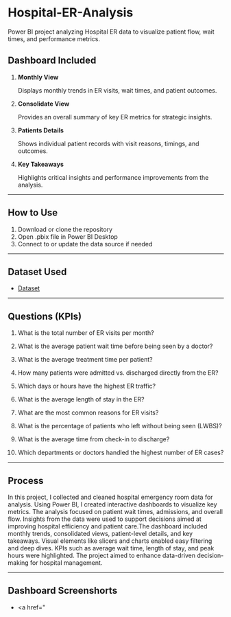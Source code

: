 # Hospital-ER-Analysis
Power BI project analyzing Hospital ER data to visualize patient flow, wait times, and performance metrics.   

## Dashboard Included
1. **Monthly View**
   
   Displays monthly trends in ER visits, wait times, and patient outcomes.
   
2. **Consolidate View**
   
   Provides an overall summary of key ER metrics for strategic insights.
   
3. **Patients Details**
   
    Shows individual patient records with visit reasons, timings, and outcomes.
   
4. **Key Takeaways**
   
   Highlights critical insights and performance improvements from the analysis.

---
## How to Use
1. Download or clone the repository
2. Open .pbix file in Power BI Desktop
3. Connect to or update the data source if needed

---
## Dataset Used
- <a href="https://github.com/SHREYAK124/Hospital-ER-Analysis/blob/main/Hospital%20ER%20Dashboard%20project.pbix">Dataset</a>

---
## Questions (KPIs)
1. What is the total number of ER visits per month?

2. What is the average patient wait time before being seen by a doctor?

3. What is the average treatment time per patient?

4. How many patients were admitted vs. discharged directly from the ER?

5. Which days or hours have the highest ER traffic?

6. What is the average length of stay in the ER?

7. What are the most common reasons for ER visits?

8. What is the percentage of patients who left without being seen (LWBS)?

9. What is the average time from check-in to discharge?

10. Which departments or doctors handled the highest number of ER cases?

---
## Process

In this project, I collected and cleaned hospital emergency room data for analysis. Using Power BI, I created interactive dashboards to visualize key metrics. The analysis focused on patient wait times, admissions, and overall flow. Insights from the data were used to support decisions aimed at improving hospital efficiency and patient care.The dashboard included monthly trends, consolidated views, patient-level details, and key takeaways. Visual elements like slicers and charts enabled easy filtering and deep dives. KPIs such as average wait time, length of stay, and peak hours were highlighted. The project aimed to enhance data-driven decision-making for hospital management.



---
## Dashboard Screenshorts
- <a href="











